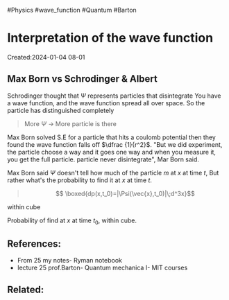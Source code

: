 #Physics #wave_function #Quantum #Barton 
# Interpretation of the wave function
Created:2024-01-04 08-01

## Max Born vs Schrodinger & Albert

Schrodinger thought that $\Psi$ represents particles that disintegrate You have a wave function, and the wave function spread all over space. So the particle has distinguished completely

> More $\Psi$ $\rightarrow \;$More particle is there

Max Born solved S.E for a particle that hits a coulomb potential then they found the wave function falls off $\dfrac {1}{r^2}$. "But we did experiment, the particle choose a way and it goes one way and when you measure it, you get the full particle. particle never disintegrate", Mar Born said.

Max Born said $\Psi$ doesn't tell how much of the particle $m$ at $x$ at time $t$, But rather what's the probability to find it at $x$ at time $t.$

> $$ \boxed{dp(x,t_0)=|\Psi(\vec{x},t_0)|\;d^3x}$$

within cube

Probability of find at $x$ at time $t_0$, within cube.


## References:
- From 25 my notes- Ryman notebook
- lecture 25 prof.Barton- Quantum mechanica I- MIT courses
## Related:




